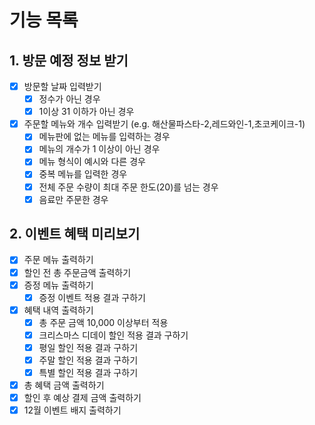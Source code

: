 # 기능 목록

## 1. 방문 예정 정보 받기

- [x] 방문할 날짜 입력받기
  - [x] 정수가 아닌 경우
  - [x] 1이상 31 이하가 아닌 경우
- [x] 주문할 메뉴와 개수 입력받기 (e.g. 해산물파스타-2,레드와인-1,초코케이크-1)
  - [x] 메뉴판에 없는 메뉴를 입력하는 경우
  - [x] 메뉴의 개수가 1 이상이 아닌 경우
  - [x] 메뉴 형식이 예시와 다른 경우
  - [x] 중복 메뉴를 입력한 경우
  - [x] 전체 주문 수량이 최대 주문 한도(20)를 넘는 경우
  - [x] 음료만 주문한 경우

## 2. 이벤트 혜택 미리보기

- [x] 주문 메뉴 출력하기
- [x] 할인 전 총 주문금액 출력하기
- [x] 증정 메뉴 출력하기
  - [x] 증정 이벤트 적용 결과 구하기
- [x] 혜택 내역 출력하기
  - [x] 총 주문 금액 10,000 이상부터 적용
  - [x] 크리스마스 디데이 할인 적용 결과 구하기
  - [x] 평일 할인 적용 결과 구하기
  - [x] 주말 할인 적용 결과 구하기
  - [x] 특별 할인 적용 결과 구하기
- [x] 총 혜택 금액 출력하기
- [x] 할인 후 예상 결제 금액 출력하기
- [x] 12월 이벤트 배지 출력하기
